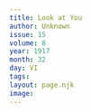 ```yaml
---
title: Look at You
author: Unknown
issue: 15
volume: 8
year: 1917
month: 32
day: VI
tags:
layout: page.njk
image:
---
```

